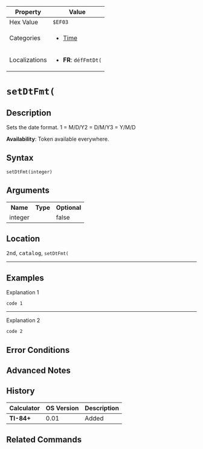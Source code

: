 | Property      | Value |
|---------------|-------|
| Hex Value     | `$EF03`|
| Categories    | <ul><li>[Time](../categories/Time.md)</li></ul> |
| Localizations | <ul><li><b>FR</b>: `défFmtDt(`</li></ul> |

# `setDtFmt(`

## Description
Sets the date format.
1 = M/D/Y2 = D/M/Y3 = Y/M/D


<b>Availability</b>: Token available everywhere.

## Syntax
`setDtFmt(integer)`

## Arguments
<table>
<tr><th>Name</th><th>Type</th><th>Optional</th></tr>

<tr><td>integer</td><td></td><td>false</td></tr>

</table>

## Location
<kbd>2nd</kbd>, <kbd>catalog</kbd>, `setDtFmt(`
<hr>

## Examples

Explanation 1
```ti-basic
code 1
```
---
Explanation 2
```ti-basic
code 2
```

## Error Conditions


## Advanced Notes


## History
| Calculator | OS Version | Description |
|------------|------------|-------------|
| <b>TI-84+</b> | 0.01 | Added

## Related Commands

    